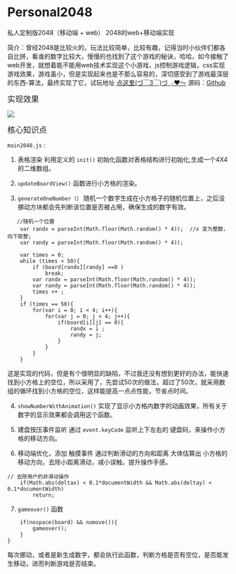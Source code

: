 # Personal2048
私人定制版2048（移动端 + web）
2048的web+移动端实现

简介：曾经2048是比较火的，玩法比较简单，比较有趣，记得当时小伙伴们都各自比拼，看谁的数字比较大，慢慢的也找到了这个游戏的秘诀，哈哈，如今接触了web开发，就想着能不能用web技术实现这个小游戏，js控制游戏逻辑，css实现游戏效果，游戏虽小，但是实现起来也是不那么容易的，深切感受到了游戏最深层的东西-算法，最终实现了它，试玩地址
[点这里(づ￣3￣)づ╭❤～](http://www.coderw.cn/2048/) 源码：[Github](https://github.com/dalewang1995/Personal2048)

<font size=4>实现效果</font>

<img src="http://coderw.cn/images/2048.gif">




<font size=4>核心知识点</font>


`main2048.js` : 

1. 表格渲染 利用定义的 `init()` 初始化函数对表格结构进行初始化,生成一个4X4的二维数组。

2. `updateBoardView()` 函数进行小方格的渲染。

3. `generateOneNumber（）` 随机一个数字生成在小方格子的随机位置上，之后没挪动方块都会先判断该位置是否被占用，确保生成的数字有效。

```
   //随机一个位置
    var randx = parseInt(Math.floor(Math.random() * 4));  //x 变为整数，向下取整;
    var randy = parseInt(Math.floor(Math.random() * 4));

    var times = 0;
    while (times < 50){
        if (board[randx][randy] ==0 )
            break;
        var randx = parseInt(Math.floor(Math.random() * 4));
        var randy = parseInt(Math.floor(Math.random() * 4));
        times ++ ;
    }
    if (times == 50){
        for(var i = 0; i < 4; i++){
            for(var j = 0; j < 4; j++){
                if(board[i][j] == 0){
                    randx = i ;
                    randy = j;
                }
            }
        }
    }

```

这是实现的代码，但是有个很明显的缺陷，不过我还没有想到更好的办法，能快速找到小方格上的空位，所以采用了，先尝试50次的做法，超过了50次，就采用数组的循环找到小方格的空位，这样能提高一点点性能，节省点时间。

4. `showNumberWithAnimation()`  实现了显示小方格内数字的动画效果，所有关于数字的显示效果都会调用这个函数。

5. 建盘按压事件监听 通过 `event.keyCode` 监听上下左右的 键盘码，来操作小方格的移动方向。

6. 移动端优化，添加 触摸事件 通过判断滑动的方向和距离  大体估算出 小方格的移动方向，去除小距离滑动，减小误触，提升操作手感。

```
// 去除用户的非滑动操作
    if(Math.abs(deltax) < 0.1*documentWidth && Math.abs(deltay) < 0.1*documentWidth)
        return;
```

7. `gameover()` 函数

```
    if(nospace(board) && nomove()){
        gameover();
    }
}

```

每次挪动，或者是新生成数字，都会执行此函数，判断方格是否有空位，是否能发生移动，进而判断游戏是否结束。
    
    
    
    
    
